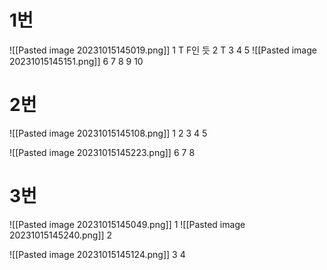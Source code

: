 # 1번
![[Pasted image 20231015145019.png]]
1 T F인 듯
2 T
3 
4 
5 
![[Pasted image 20231015145151.png]]
6 
7 
8 
9 
10 
# 2번
![[Pasted image 20231015145108.png]]
1 
2 
3 
4 
5 

![[Pasted image 20231015145223.png]]
6 
7 
8 


# 3번
![[Pasted image 20231015145049.png]]
1 
![[Pasted image 20231015145240.png]]
2 

![[Pasted image 20231015145124.png]]
3 
4 

